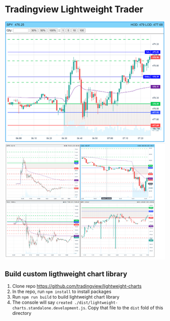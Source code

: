 # Tradingview Lightweight Trader
![image info](./docs/UI1.png)
![image info](./docs/UI4.png)

## Build custom ligthweight chart library
1. Clone repo https://github.com/tradingview/lightweight-charts
2. In the repo, run `npm install` to install packages
3. Run `npm run build` to build lightweight chart library
4. The console will say `created ./dist/lightweight-charts.standalone.development.js`. Copy that file to the `dist` fold of this directory